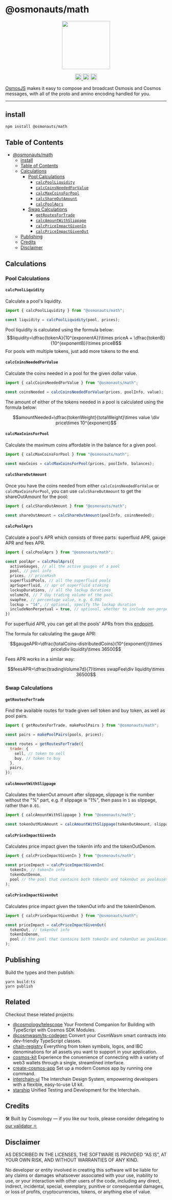 # @osmonauts/math

<p align="center">
  <a href="https://github.com/osmosis-labs/osmojs">
    <img width="150" src="https://user-images.githubusercontent.com/545047/195456198-c35bf731-255e-42b6-833b-e76df553eec8.svg">
  </a>
</p>

<p align="center" width="100%">
  <a href="https://github.com/osmosis-labs/osmojs/actions/workflows/run-tests.yaml">
    <img height="20" src="https://github.com/osmosis-labs/osmojs/actions/workflows/run-tests.yaml/badge.svg" />
  </a>
   <a href="https://github.com/osmosis-labs/osmojs/blob/main/LICENSE"><img height="20" src="https://img.shields.io/badge/license-MIT-blue.svg"></a>
   <a href="https://www.npmjs.com/package/osmojs"><img height="20" src="https://img.shields.io/github/package-json/v/osmosis-labs/osmojs?filename=packages%2Fosmojs%2Fpackage.json"></a>
</p>

[OsmosJS](https://github.com/osmosis-labs/osmojs) makes it easy to compose and broadcast Osmosis and Cosmos messages, with all of the proto and amino encoding handled for you.

---

## install

```sh
npm install @osmonauts/math
```

## Table of Contents

- [@osmonauts/math](#osmonautsmath)
  - [install](#install)
  - [Table of Contents](#table-of-contents)
  - [Calculations](#calculations)
    - [Pool Calculations](#pool-calculations)
      - [`calcPoolLiquidity`](#calcpoolliquidity)
      - [`calcCoinsNeededForValue`](#calccoinsneededforvalue)
      - [`calcMaxCoinsForPool`](#calcmaxcoinsforpool)
      - [`calcShareOutAmount`](#calcshareoutamount)
      - [`calcPoolAprs`](#calcpoolaprs)
    - [Swap Calculations](#swap-calculations)
      - [`getRoutesForTrade`](#getroutesfortrade)
      - [`calcAmountWithSlippage`](#calcamountwithslippage)
      - [`calcPriceImpactGivenIn`](#calcpriceimpactgivenin)
      - [`calcPriceImpactGivenOut`](#calcpriceimpactgivenout)
  - [Publishing](#publishing)
  - [Credits](#credits)
  - [Disclaimer](#disclaimer)

## Calculations

### Pool Calculations

#### `calcPoolLiquidity`

Calculate a pool's liquidity.

```js
import { calcPoolLiquidity } from "@osmonauts/math";

const liquidity = calcPoolLiquidity(pool, prices);
```

Pool liquidity is calculated using the formula below:
$$liquidity=\dfrac{tokenA}{10^{exponentA}}\times priceA + \dfrac{tokenB}{10^{exponentB}}\times priceB$$
For pools with multiple tokens, just add more tokens to the end.

#### `calcCoinsNeededForValue`

Calculate the coins needed in a pool for the given dollar value.

```js
import { calcCoinsNeededForValue } from "@osmonauts/math";

const coinsNeeded = calcCoinsNeededForValue(prices, poolInfo, value);
```

The amount of either of the tokens needed in a pool is calculated using the formula below:

$$amountNeeded=\dfrac{tokenWeight}{totalWeight}\times value \div price\times 10^{exponent}$$

#### `calcMaxCoinsForPool`

Calculate the maximum coins affordable in the balance for a given pool.

```js
import { calcMaxCoinsForPool } from "@osmonauts/math";

const maxCoins = calcMaxCoinsForPool(prices, poolInfo, balances);
```

#### `calcShareOutAmount`

Once you have the coins needed from either `calcCoinsNeededForValue` or `calcMaxCoinsForPool`, you can use `calcShareOutAmount` to get the shareOutAmount for the pool:

```js
import { calcShareOutAmount } from "@osmonauts/math";

const shareOutAmount = calcShareOutAmount(poolInfo, coinsNeeded);
```

#### `calcPoolAprs`

Calculate a pool's APR which consists of three parts: superfluid APR, gauge APR and fees APR.

```js
import { calcPoolAprs } from "@osmonauts/math";

const poolApr = calcPoolAprs({
  activeGauges, // all the active gauges of a pool
  pool, // pool info
  prices, // priceHash
  superfluidPools, // all the superfluid pools
  aprSuperfluid, // apr of superfluid staking
  lockupDurations, // all the lockup durations
  volume7d, // 7 day trading volume of the pool
  swapFee, // percentage value, e.g. 0.002
  lockup = "14", // optional, specify the lockup duration
  includeNonPerpetual = true, // optional, whether to include non-perpetual gauges
})
```

For superfluid APR, you can get all the pools' APRs from this [endpoint](https://api-osmosis.imperator.co/apr/v2/all).

The formula for calculating the gauge APR:

$$gaugeAPR=\dfrac{totalCoins-distributedCoins}{10^{exponent}}\times price\div liquidity\times 36500$$

Fees APR works in a similar way:

$$feesAPR=\dfrac{tradingVolume7d}{7}\times swapFee\div liquidity\times 36500$$

### Swap Calculations

#### `getRoutesForTrade`

Find the available routes for trade given sell token and buy token, as well as pool pairs.

```js
import { getRoutesForTrade, makePoolPairs } from "@osmonauts/math";

const pairs = makePoolPairs(pools, prices);

const routes = getRoutesForTrade({
  trade: {
    sell, // token to sell
    buy, // token to buy
  },
  pairs,
});
```

#### `calcAmountWithSlippage`

Calculates the tokenOut amount after slippage, slippage is the number without the "%" part, e.g. if slippage is "1%", then pass in `1` as slippage, rather than `0.01`.

```js
import { calcAmountWithSlippage } from "@osmonauts/math";

const tokenOutMinAmount = calcAmountWithSlippage(tokenOutAmount, slippage);
```

#### `calcPriceImpactGivenIn`

Calculates price impact given the tokenIn info and the tokenOutDenom.

```js
import { calcPriceImpactGivenIn } from "@osmonauts/math";

const priceImpact = calcPriceImpactGivenIn(
  tokenIn, // tokenIn info
  tokenOutDenom,
  pool // the pool that contains both tokenIn and tokenOut as poolAssets
);
```

#### `calcPriceImpactGivenOut`

Calculates price impact given the tokenOut info and the tokenInDenom.

```js
import { calcPriceImpactGivenOut } from "@osmonauts/math";

const priceImpact = calcPriceImpactGivenOut(
  tokenOut, // tokenOut info
  tokenInDenom,
  pool // the pool that contains both tokenIn and tokenOut as poolAssets
);
```

## Publishing

Build the types and then publish:

```
yarn build:ts
yarn publish
```

## Related

Checkout these related projects:

* [@cosmology/telescope](https://github.com/cosmology-tech/telescope) Your Frontend Companion for Building with TypeScript with Cosmos SDK Modules.
* [@cosmwasm/ts-codegen](https://github.com/CosmWasm/ts-codegen) Convert your CosmWasm smart contracts into dev-friendly TypeScript classes.
* [chain-registry](https://github.com/cosmology-tech/chain-registry) Everything from token symbols, logos, and IBC denominations for all assets you want to support in your application.
* [cosmos-kit](https://github.com/cosmology-tech/cosmos-kit) Experience the convenience of connecting with a variety of web3 wallets through a single, streamlined interface.
* [create-cosmos-app](https://github.com/cosmology-tech/create-cosmos-app) Set up a modern Cosmos app by running one command.
* [interchain-ui](https://github.com/cosmology-tech/interchain-ui) The Interchain Design System, empowering developers with a flexible, easy-to-use UI kit.
* [starship](https://github.com/cosmology-tech/starship) Unified Testing and Development for the Interchain.

## Credits

🛠 Built by Cosmology — if you like our tools, please consider delegating to [our validator ⚛️](https://cosmology.zone/validator)


## Disclaimer

AS DESCRIBED IN THE LICENSES, THE SOFTWARE IS PROVIDED “AS IS”, AT YOUR OWN RISK, AND WITHOUT WARRANTIES OF ANY KIND.

No developer or entity involved in creating this software will be liable for any claims or damages whatsoever associated with your use, inability to use, or your interaction with other users of the code, including any direct, indirect, incidental, special, exemplary, punitive or consequential damages, or loss of profits, cryptocurrencies, tokens, or anything else of value.
